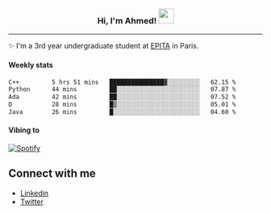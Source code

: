 <!-- Heading -->
<h3 align="center"> Hi, I'm Ahmed! <img src = "https://raw.githubusercontent.com/MartinHeinz/MartinHeinz/master/wave.gif" width = 30px></h3>

<!-- About section -->
---
✨ I'm a 3rd year undergraduate student at <a href="https://www.epita.fr/en/">EPITA</a> in Paris.

<h4 align ="left"> Weekly stats </h4>

<!--START_SECTION:waka-->

```txt
C++         5 hrs 51 mins   ███████████████▓░░░░░░░░░   62.15 %
Python      44 mins         ██░░░░░░░░░░░░░░░░░░░░░░░   07.87 %
Ada         42 mins         ██░░░░░░░░░░░░░░░░░░░░░░░   07.52 %
D           28 mins         █▒░░░░░░░░░░░░░░░░░░░░░░░   05.01 %
Java        26 mins         █░░░░░░░░░░░░░░░░░░░░░░░░   04.60 %
```

<!--END_SECTION:waka-->

<!-- [![Ahmed's GitHub stats](https://github-readme-stats.vercel.app/api?username=ahmedhassayoune)](https://github.com/anuraghazra/github-readme-stats) -->

<h4 align ="left">Vibing to</h4>

[![Spotify](https://novatorem-ten-lyart.vercel.app/api/spotify)](https://open.spotify.com/user/31knevkvll66tzc3gqtoi6ngjbre)

<!-- Connect section -->

## Connect with me
  * <a href="https://www.linkedin.com/in/ahmed-hassayoune">Linkedin</a>
  * <a href="https://twitter.com/Ahmedhassaaa">Twitter</a>

<!-- Connect section: END -->
